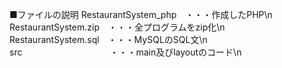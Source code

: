 ■ファイルの説明
RestaurantSystem_php　・・・作成したPHP\n
RestaurantSystem.zip　・・・全プログラムをzip化\n
RestaurantSystem.sql　・・・MySQLのSQL文\n
src　　　　　　　　　　・・・main及びlayoutのコード\n


